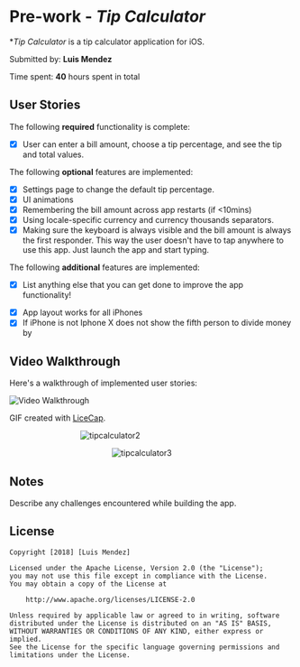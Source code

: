 # Pre-work - *Tip Calculator*

**Tip Calculator* is a tip calculator application for iOS.

Submitted by: **Luis Mendez**

Time spent: **40** hours spent in total

## User Stories

The following **required** functionality is complete:

* [x] User can enter a bill amount, choose a tip percentage, and see the tip and total values.

The following **optional** features are implemented:
* [x] Settings page to change the default tip percentage.
* [x] UI animations
* [x] Remembering the bill amount across app restarts (if <10mins)
* [x] Using locale-specific currency and currency thousands separators.
* [x] Making sure the keyboard is always visible and the bill amount is always the first responder. This way the user doesn't have to tap anywhere to use this app. Just launch the app and start typing.

The following **additional** features are implemented:

- [x] List anything else that you can get done to improve the app functionality!
* [x] App layout works for all iPhones
* [x] If iPhone is not Iphone X does not show the fifth person to divide money by

## Video Walkthrough 

Here's a walkthrough of implemented user stories:

<img src='https://user-images.githubusercontent.com/16315708/44127002-2797cd1c-a009-11e8-8999-2ea8fd25764d.gif' title='Video Walkthrough' width='' alt='Video Walkthrough' />

GIF created with [LiceCap](http://www.cockos.com/licecap/).

<span>&emsp;&emsp;&emsp;&emsp;&emsp;&emsp;&emsp;&emsp;&emsp;</span>![tipcalculator2](https://user-images.githubusercontent.com/16315708/44127110-c3fa41f8-a009-11e8-99c6-b2eb2b0f8817.gif)

<span>&emsp;&emsp;&emsp;&emsp;&emsp;&emsp;&emsp;&emsp;&emsp;&emsp;&emsp;&emsp;&emsp;</span>![tipcalculator3](https://user-images.githubusercontent.com/16315708/44127144-f97a7a1e-a009-11e8-8d06-2436543b59d0.gif)

## Notes

Describe any challenges encountered while building the app.

## License

    Copyright [2018] [Luis Mendez]

    Licensed under the Apache License, Version 2.0 (the "License");
    you may not use this file except in compliance with the License.
    You may obtain a copy of the License at

        http://www.apache.org/licenses/LICENSE-2.0

    Unless required by applicable law or agreed to in writing, software
    distributed under the License is distributed on an "AS IS" BASIS,
    WITHOUT WARRANTIES OR CONDITIONS OF ANY KIND, either express or implied.
    See the License for the specific language governing permissions and
    limitations under the License.
